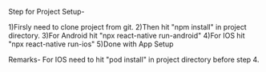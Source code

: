 Step for Project Setup-

1)Firsly need to clone project from git.
2)Then hit "npm install" in project directory.
3)For Android hit "npx react-native run-android"
4)For IOS hit "npx react-native run-ios"
5)Done with App Setup

Remarks-
For IOS need to hit "pod install" in project directory before step 4.
